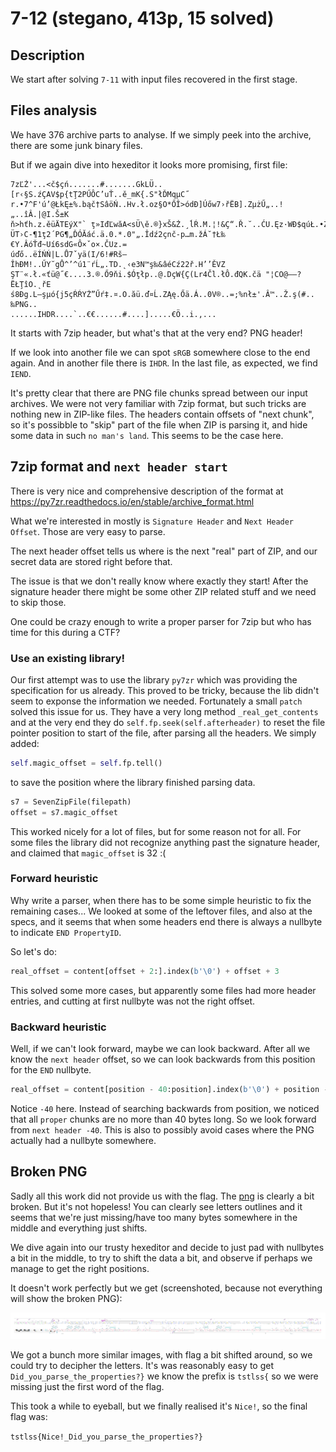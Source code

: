 # 7-12 (stegano, 413p, 15 solved)

## Description

We start after solving `7-11` with input files recovered in the first stage.

## Files analysis

We have 376 archive parts to analyse.
If we simply peek into the archive, there are some junk binary files.

But if we again dive into hexeditor it looks more promising, first file:

```
7zĽŻ'...<č$çń.......#.......GkLÜ..[r‹§S.źÇAV$p{tŢ2PŰÔC’uŤ..ě_mK{.S"łĎMqµC˝
r.•7^F'ú’@ŁkĘ±%.bąč†SâöŃ..Hv.ł.oz§O*ŐÎ>ódĐ]Úőw7›řËB].ZµżŰ„..!„..îÂ.|@I.Š±K
ň>hťh.z.ěüÄTEýX"` ţ»IđĽwăA<sÜ\ě.®}xŠ&Ż.¸ĺŔ.M.¦!&Ç“.Ř.˘..ĆU.Ęz·WĐ$qúŁ.•ŻIô.
ÜT›C-¶1ţ2´PG¶„ĎÓĂáć.ä.0.*.0"„.Îdź2çnč-p…m.žÁ˘†Ł‰€Y.ÂóŤđ~Uí6sdG«Ô×ˇo×.ČUz.=
úďő..ëÍŃŃ|L.Ů7ˇyä(I/6!#Rš—ÎhĐM!..ŰY˘gŮ^’^ú1¨ŕĹ„.TD.˛‹e3N™ş‰&âéCź22ř.H’’ĚVZ
ŞT¨«.ł.«ťü@˝€....3.®.Ő9ňi.$Óţłp..@.DçW{Ç(Lr4Čl.łÔ.đQK.čä "¦CO@—–?ËŁŢîO.˛řE
ś8Đg.L–şµó{j5çŔŔYŻ”Űŕ‡.¤.O.ăü.ď¤Ĺ.ZĄę.Őä.Á..0V®..=;%nł±'.Â™..Ž.ş(#..‰PNG..
......IHDR....`..€€......#....].....€Ö..i.,...
```

It starts with 7zip header, but what's that at the very end?
PNG header!

If we look into another file we can spot `sRGB` somewhere close to the end again.
And in another file there is `IHDR`.
In the last file, as expected, we find `IEND`.

It's pretty clear that there are PNG file chunks spread between our input archives.
We were not very familiar with 7zip format, but such tricks are nothing new in ZIP-like files. 
The headers contain offsets of "next chunk", so it's possibble to "skip" part of the file when ZIP is parsing it, and hide some data in such `no man's land`.
This seems to be the case here.

## 7zip format and `next header start`

There is very nice and comprehensive description of the format at https://py7zr.readthedocs.io/en/stable/archive_format.html

What we're interested in mostly is `Signature Header` and `Next Header Offset`.
Those are very easy to parse.

The next header offset tells us where is the next "real" part of ZIP, and our secret data are stored right before that.

The issue is that we don't really know where exactly they start!
After the signature header there might be some other ZIP related stuff and we need to skip those.

One could be crazy enough to write a proper parser for 7zip but who has time for this during a CTF?

### Use an existing library!

Our first attempt was to use the library `py7zr` which was providing the specification for us already.
This proved to be tricky, because the lib didn't seem to exponse the information we needed.
Fortunately a small `patch` solved this issue for us.
They have a very long method `_real_get_contents` and at the very end they do `self.fp.seek(self.afterheader)` to reset the file pointer position to start of the file, after parsing all the headers.
We simply added:

```python
self.magic_offset = self.fp.tell()
```

to save the position where the library finished parsing data.

```python
s7 = SevenZipFile(filepath)
offset = s7.magic_offset
```

This worked nicely for a lot of files, but for some reason not for all.
For some files the library did not recognize anything past the signature header, and claimed that `magic_offset` is 32 :(

### Forward heuristic

Why write a parser, when there has to be some simple heuristic to fix the remaining cases...
We looked at some of the leftover files, and also at the specs, and it seems that when some headers end there is always a nullbyte to indicate `END PropertyID`.

So let's do:

```python
real_offset = content[offset + 2:].index(b'\0') + offset + 3
```

This solved some more cases, but apparently some files had more header entries, and cutting at first nullbyte was not the right offset.

### Backward heuristic

Well, if we can't look forward, maybe we can look backward.
After all we know the `next header` offset, so we can look backwards from this position for the `END` nullbyte.

```python
real_offset = content[position - 40:position].index(b'\0') + position - 40 + 1
```

Notice `-40` here.
Instead of searching backwards from position, we noticed that all `proper` chunks are no more than 40 bytes long.
So we look forward from `next header -40`.
This is also to possibly avoid cases where the PNG actually had a nullbyte somewhere.

## Broken PNG

Sadly all this work did not provide us with the flag.
The [png](raw_out.png) is clearly a bit broken.
But it's not hopeless!
You can clearly see letters outlines and it seems that we're just missing/have too many bytes somewhere in the middle and everything just shifts.

We dive again into our trusty hexeditor and decide to just pad with nullbytes a bit in the middle, to try to shift the data a bit, and observe if perhaps we manage to get the right positions.

It doesn't work perfectly but we get (screenshoted, because not everything will show the broken PNG):

![](fixed.png)

We got a bunch more similar images, with flag a bit shifted around, so we could try to decipher the letters.
It's was reasonably easy to get `Did_you_parse_the_properties?}` we know the prefix is `tstlss{` so we were missing just the first word of the flag.

This took a while to eyeball, but we finally realised it's `Nice!`, so the final flag was:

`tstlss{Nice!_Did_you_parse_the_properties?}`
